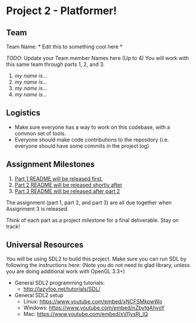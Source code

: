 # Project 2 - Platformer!

## Team

Team Name: * Edit this to something cool here *

*TODO*:
Update your Team member Names here (Up to 4) You will work with this same team through parts 1, 2, and 3.

1. *my name is...*
2. *my name is...*
3. *my name is...*
4. *my name is...*

## Logistics

- Make sure everyone has a way to work on this codebase, with a common set of tools.
- Everyone should make code contributions to the repository (i.e. everyone should have some commits in the project log)

## Assignment Milestones

1. [Part 1 README will be released first.](./part1_README.md)
2. [Part 2 README will be released shortly after](./part2_README.md)
3. [Part 3 README will be released after part 2](./part3_README.md)

The assignment (part 1, part 2, and part 3) are all due together when Assignment 3 is released.

Think of each part as a project milestone for a final deliverable. Stay on track!

## Universal Resources

You will be using SDL2 to build this project. Make sure you can run SDL by following the instructions here: 
(Note you do not need to glad library, unless you are doing additional work with OpenGL 3.3+)

* General SDL2 programming tutorials: 
  * http://lazyfoo.net/tutorials/SDL/
* General SDL2 setup
  * Linux: https://www.youtube.com/embed/xNCFSMkpwWo
  * Windows: https://www.youtube.com/embed/nZbytgAhvoY
  * Mac: https://www.youtube.com/embed/xVl1ysRj_lQ
